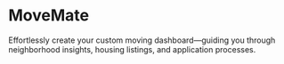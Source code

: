 # MoveMate
Effortlessly create your custom moving dashboard—guiding you through neighborhood insights, housing listings, and application processes.
